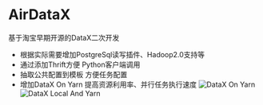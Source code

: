 # AirDataX
基于淘宝早期开源的DataX二次开发

* 根据实际需要增加PostgreSql读写插件、Hadoop2.0支持等
* 通过添加Thrift方便 Python客户端调用
* 抽取公共配置到模板 方便任务配置
* 增加DataX On Yarn 提高资源利用率、并行任务执行速度
![DataX On Yarn](https://raw.githubusercontent.com/TianLangStudio/AirDataX/master/docs/imgs/DataXOnYarn.png)
![DataX Local And Yarn](https://raw.githubusercontent.com/TianLangStudio/AirDataX/master/docs/imgs/DataXLocalYarn.png)
